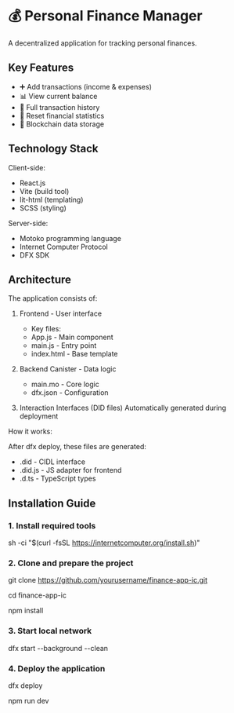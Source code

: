 # 💰 Personal Finance Manager

A decentralized application for tracking personal finances.

## Key Features

- ➕ Add transactions (income & expenses)
- 📊 View current balance
- 📅 Full transaction history
- 🔄 Reset financial statistics
- 🔐 Blockchain data storage

## Technology Stack

Client-side:
- React.js
- Vite (build tool)
- lit-html (templating)
- SCSS (styling)

Server-side:
- Motoko programming language
- Internet Computer Protocol
- DFX SDK

## Architecture

The application consists of:
1. Frontend - User interface
   - Key files:
   - App.js - Main component
   - main.js - Entry point
   - index.html - Base template

2. Backend Canister - Data logic
   - main.mo - Core logic
   - dfx.json - Configuration

3. Interaction Interfaces (DID files)
   Automatically generated during deployment

How it works:

After dfx deploy, these files are generated:
- .did - CIDL interface
- .did.js - JS adapter for frontend
- .d.ts - TypeScript types

## Installation Guide

### 1. Install required tools
sh -ci "$(curl -fsSL https://internetcomputer.org/install.sh)"

### 2. Clone and prepare the project
git clone https://github.com/yourusername/finance-app-ic.git

cd finance-app-ic

npm install

### 3. Start local network
dfx start --background --clean

### 4. Deploy the application
dfx deploy

npm run dev
